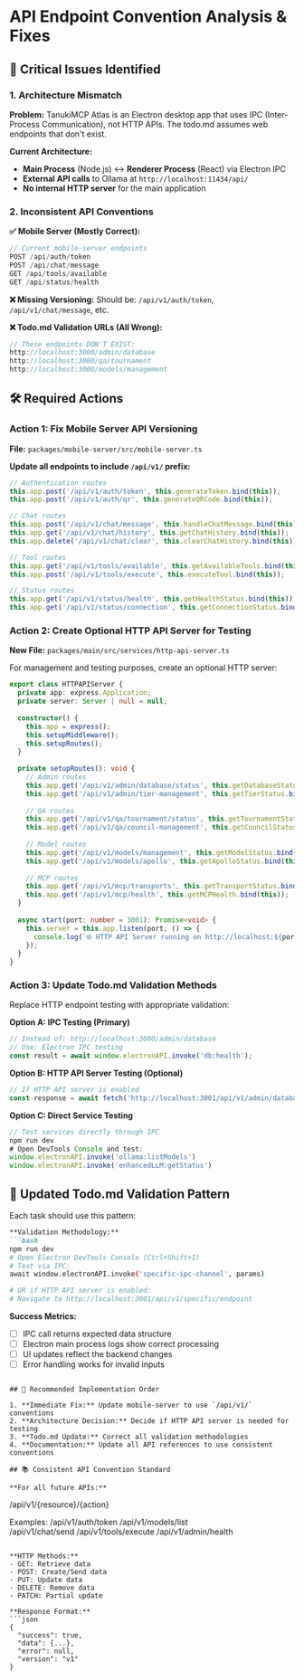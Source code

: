 # API Endpoint Convention Analysis & Fixes

## 🚨 Critical Issues Identified

### 1. Architecture Mismatch
**Problem:** TanukiMCP Atlas is an Electron desktop app that uses IPC (Inter-Process Communication), not HTTP APIs. The todo.md assumes web endpoints that don't exist.

**Current Architecture:**
- **Main Process** (Node.js) ↔ **Renderer Process** (React) via Electron IPC
- **External API calls** to Ollama at `http://localhost:11434/api/`
- **No internal HTTP server** for the main application

### 2. Inconsistent API Conventions

**✅ Mobile Server (Mostly Correct):**
```typescript
// Current mobile-server endpoints
POST /api/auth/token
POST /api/chat/message  
GET /api/tools/available
GET /api/status/health
```

**❌ Missing Versioning:**
Should be: `/api/v1/auth/token`, `/api/v1/chat/message`, etc.

**❌ Todo.md Validation URLs (All Wrong):**
```typescript
// These endpoints DON'T EXIST:
http://localhost:3000/admin/database
http://localhost:3000/qa/tournament
http://localhost:3000/models/management
```

## 🛠️ Required Actions

### Action 1: Fix Mobile Server API Versioning
**File:** `packages/mobile-server/src/mobile-server.ts`

**Update all endpoints to include `/api/v1/` prefix:**
```typescript
// Authentication routes  
this.app.post('/api/v1/auth/token', this.generateToken.bind(this));
this.app.post('/api/v1/auth/qr', this.generateQRCode.bind(this));

// Chat routes
this.app.post('/api/v1/chat/message', this.handleChatMessage.bind(this));
this.app.get('/api/v1/chat/history', this.getChatHistory.bind(this));
this.app.delete('/api/v1/chat/clear', this.clearChatHistory.bind(this));

// Tool routes
this.app.get('/api/v1/tools/available', this.getAvailableTools.bind(this));
this.app.post('/api/v1/tools/execute', this.executeTool.bind(this));

// Status routes
this.app.get('/api/v1/status/health', this.getHealthStatus.bind(this));
this.app.get('/api/v1/status/connection', this.getConnectionStatus.bind(this));
```

### Action 2: Create Optional HTTP API Server for Testing
**New File:** `packages/main/src/services/http-api-server.ts`

For management and testing purposes, create an optional HTTP server:
```typescript
export class HTTPAPIServer {
  private app: express.Application;
  private server: Server | null = null;
  
  constructor() {
    this.app = express();
    this.setupMiddleware();
    this.setupRoutes();
  }
  
  private setupRoutes(): void {
    // Admin routes
    this.app.get('/api/v1/admin/database/status', this.getDatabaseStatus.bind(this));
    this.app.get('/api/v1/admin/tier-management', this.getTierStatus.bind(this));
    
    // QA routes  
    this.app.get('/api/v1/qa/tournament/status', this.getTournamentStatus.bind(this));
    this.app.get('/api/v1/qa/council-management', this.getCouncilStatus.bind(this));
    
    // Model routes
    this.app.get('/api/v1/models/management', this.getModelStatus.bind(this));
    this.app.get('/api/v1/models/apollo', this.getApolloStatus.bind(this));
    
    // MCP routes
    this.app.get('/api/v1/mcp/transports', this.getTransportStatus.bind(this));
    this.app.get('/api/v1/mcp/health', this.getMCPHealth.bind(this));
  }
  
  async start(port: number = 3001): Promise<void> {
    this.server = this.app.listen(port, () => {
      console.log(`🌐 HTTP API Server running on http://localhost:${port}`);
    });
  }
}
```

### Action 3: Update Todo.md Validation Methods
Replace HTTP endpoint testing with appropriate validation:

**Option A: IPC Testing (Primary)**
```typescript
// Instead of: http://localhost:3000/admin/database
// Use: Electron IPC testing
const result = await window.electronAPI.invoke('db:health');
```

**Option B: HTTP API Server Testing (Optional)**
```typescript  
// If HTTP API server is enabled
const response = await fetch('http://localhost:3001/api/v1/admin/database/status');
```

**Option C: Direct Service Testing**
```typescript
// Test services directly through IPC
npm run dev
# Open DevTools Console and test:
window.electronAPI.invoke('ollama:listModels')
window.electronAPI.invoke('enhancedLLM:getStatus')
```

## 📝 Updated Todo.md Validation Pattern

Each task should use this pattern:

```markdown
**Validation Methodology:**
```bash
npm run dev
# Open Electron DevTools Console (Ctrl+Shift+I)
# Test via IPC:
await window.electronAPI.invoke('specific-ipc-channel', params)

# OR if HTTP API server is enabled:
# Navigate to http://localhost:3001/api/v1/specific/endpoint
```

**Success Metrics:**
- [ ] IPC call returns expected data structure
- [ ] Electron main process logs show correct processing
- [ ] UI updates reflect the backend changes
- [ ] Error handling works for invalid inputs
```

## 🎯 Recommended Implementation Order

1. **Immediate Fix:** Update mobile-server to use `/api/v1/` conventions
2. **Architecture Decision:** Decide if HTTP API server is needed for testing
3. **Todo.md Update:** Correct all validation methodologies  
4. **Documentation:** Update all API references to use consistent conventions

## 📚 Consistent API Convention Standard

**For all future APIs:**
```
/api/v1/{resource}/{action}

Examples:
/api/v1/auth/token
/api/v1/models/list  
/api/v1/chat/send
/api/v1/tools/execute
/api/v1/admin/health
```

**HTTP Methods:**
- GET: Retrieve data
- POST: Create/Send data  
- PUT: Update data
- DELETE: Remove data
- PATCH: Partial update

**Response Format:**
```json
{
  "success": true,
  "data": {...},
  "error": null,
  "version": "v1"
}
```